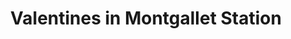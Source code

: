 ---
layout: details
title: "Valentines in Montgallet Station"
description: "2020"
size: "40x40cm oil and acrylics on canvas"
galleryImages:
  - /assets/img/montgallet.png
  - /assets/img/montgallet-2.png
---